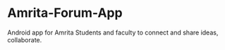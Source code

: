 # Amrita-Forum-App
Android app for Amrita Students and faculty to connect and share ideas, collaborate. 

